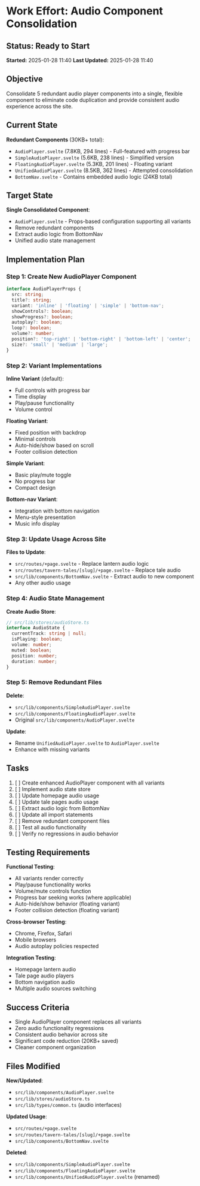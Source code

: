 # Work Effort: Audio Component Consolidation

## Status: Ready to Start
**Started:** 2025-01-28 11:40
**Last Updated:** 2025-01-28 11:40

## Objective
Consolidate 5 redundant audio player components into a single, flexible component to eliminate code duplication and provide consistent audio experience across the site.

## Current State
**Redundant Components** (30KB+ total):
- `AudioPlayer.svelte` (7.8KB, 294 lines) - Full-featured with progress bar
- `SimpleAudioPlayer.svelte` (5.6KB, 238 lines) - Simplified version
- `FloatingAudioPlayer.svelte` (5.3KB, 201 lines) - Floating variant
- `UnifiedAudioPlayer.svelte` (8.5KB, 362 lines) - Attempted consolidation
- `BottomNav.svelte` - Contains embedded audio logic (24KB total)

## Target State
**Single Consolidated Component**:
- `AudioPlayer.svelte` - Props-based configuration supporting all variants
- Remove redundant components
- Extract audio logic from BottomNav
- Unified audio state management

## Implementation Plan

### Step 1: Create New AudioPlayer Component
```typescript
interface AudioPlayerProps {
  src: string;
  title?: string;
  variant: 'inline' | 'floating' | 'simple' | 'bottom-nav';
  showControls?: boolean;
  showProgress?: boolean;
  autoplay?: boolean;
  loop?: boolean;
  volume?: number;
  position?: 'top-right' | 'bottom-right' | 'bottom-left' | 'center';
  size?: 'small' | 'medium' | 'large';
}
```

### Step 2: Variant Implementations
**Inline Variant** (default):
- Full controls with progress bar
- Time display
- Play/pause functionality
- Volume control

**Floating Variant**:
- Fixed position with backdrop
- Minimal controls
- Auto-hide/show based on scroll
- Footer collision detection

**Simple Variant**:
- Basic play/mute toggle
- No progress bar
- Compact design

**Bottom-nav Variant**:
- Integration with bottom navigation
- Menu-style presentation
- Music info display

### Step 3: Update Usage Across Site
**Files to Update**:
- `src/routes/+page.svelte` - Replace lantern audio logic
- `src/routes/tavern-tales/[slug]/+page.svelte` - Replace tale audio
- `src/lib/components/BottomNav.svelte` - Extract audio to new component
- Any other audio usage

### Step 4: Audio State Management
**Create Audio Store**:
```typescript
// src/lib/stores/audioStore.ts
interface AudioState {
  currentTrack: string | null;
  isPlaying: boolean;
  volume: number;
  muted: boolean;
  position: number;
  duration: number;
}
```

### Step 5: Remove Redundant Files
**Delete**:
- `src/lib/components/SimpleAudioPlayer.svelte`
- `src/lib/components/FloatingAudioPlayer.svelte`
- Original `src/lib/components/AudioPlayer.svelte`

**Update**:
- Rename `UnifiedAudioPlayer.svelte` to `AudioPlayer.svelte`
- Enhance with missing variants

## Tasks
1. [ ] Create enhanced AudioPlayer component with all variants
2. [ ] Implement audio state store
3. [ ] Update homepage audio usage
4. [ ] Update tale pages audio usage
5. [ ] Extract audio logic from BottomNav
6. [ ] Update all import statements
7. [ ] Remove redundant component files
8. [ ] Test all audio functionality
9. [ ] Verify no regressions in audio behavior

## Testing Requirements
**Functional Testing**:
- All variants render correctly
- Play/pause functionality works
- Volume/mute controls function
- Progress bar seeking works (where applicable)
- Auto-hide/show behavior (floating variant)
- Footer collision detection (floating variant)

**Cross-browser Testing**:
- Chrome, Firefox, Safari
- Mobile browsers
- Audio autoplay policies respected

**Integration Testing**:
- Homepage lantern audio
- Tale page audio players
- Bottom navigation audio
- Multiple audio sources switching

## Success Criteria
- Single AudioPlayer component replaces all variants
- Zero audio functionality regressions
- Consistent audio behavior across site
- Significant code reduction (20KB+ saved)
- Cleaner component organization

## Files Modified
**New/Updated**:
- `src/lib/components/AudioPlayer.svelte`
- `src/lib/stores/audioStore.ts`
- `src/lib/types/common.ts` (audio interfaces)

**Updated Usage**:
- `src/routes/+page.svelte`
- `src/routes/tavern-tales/[slug]/+page.svelte`
- `src/lib/components/BottomNav.svelte`

**Deleted**:
- `src/lib/components/SimpleAudioPlayer.svelte`
- `src/lib/components/FloatingAudioPlayer.svelte`
- `src/lib/components/UnifiedAudioPlayer.svelte` (renamed)
